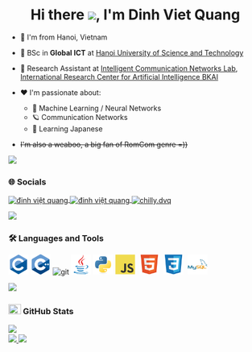 
<h1 align="center">Hi there <img src="https://media.giphy.com/media/hvRJCLFzcasrR4ia7z/giphy.gif" width="30px"/>, I'm Dinh Viet Quang</h1>


- 👀 I'm from Hanoi, Vietnam

- 🔭 BSc in **Global ICT** at [Hanoi University of Science and Technology](https://www.facebook.com/dhbkhanoi/)

- 🔭 Research Assistant at [Intelligent Communication Networks Lab](https://bkai.ai/research/intelligent-communication-networks/), [International Research Center for Artificial Intelligence BKAI](https://bkai.ai)

- ❤️ I'm passionate about:
    + 🔐 Machine Learning / Neural Networks
    + 🪐 Communication Networks
    + 🌱 Learning Japanese

- <s>I'm also a weaboo, a big fan of RomCom genre =))</s>

<img src="https://user-images.githubusercontent.com/73097560/115834477-dbab4500-a447-11eb-908a-139a6edaec5c.gif">
<h3 align="left">🌐 Socials</h3>
<p align="left">
    <a href="https://linkedin.com/in/việt-quang-đinh-886886242" target="blank">
        <img align="center" src="https://raw.githubusercontent.com/rahuldkjain/github-profile-readme-generator/master/src/images/icons/Social/linked-in-alt.svg" alt="đinh việt quang" height="30" width="40" />
    </a>
    <a href="https://fb.com/helloitsurdvq" target="blank">
        <img align="center" src="https://raw.githubusercontent.com/rahuldkjain/github-profile-readme-generator/master/src/images/icons/Social/facebook.svg" alt="đinh việt quang" height="30" width="40" />
    </a>
    <a href="https://instagram.com/chilly.dvq" target="blank">
        <img align="center" src="https://raw.githubusercontent.com/rahuldkjain/github-profile-readme-generator/master/src/images/icons/Social/instagram.svg" alt="chilly.dvq" height="30" width="40" />
    </a>
</p>

<img src="https://user-images.githubusercontent.com/73097560/115834477-dbab4500-a447-11eb-908a-139a6edaec5c.gif">
<h3 align="left">🛠 Languages and Tools</h3>

<p align="left">
    <img src="https://raw.githubusercontent.com/devicons/devicon/master/icons/c/c-original.svg" alt="c" width="40" height="40"/> 
    <img src="https://raw.githubusercontent.com/devicons/devicon/master/icons/cplusplus/cplusplus-original.svg" alt="cplusplus" width="40" height="40"/> 
    <img src="https://www.vectorlogo.zone/logos/git-scm/git-scm-icon.svg" alt="git" width="40" height="40"/> 
    <img src="https://raw.githubusercontent.com/devicons/devicon/master/icons/java/java-original.svg" alt="java" width="40" height="40"/> 
    <img src="https://raw.githubusercontent.com/devicons/devicon/master/icons/python/python-original.svg" alt="python" width="40" height="40"/> 
    <img src="https://github.com/devicons/devicon/blob/master/icons/javascript/javascript-original.svg" alt="JavaScript" width="40" height="40"/>&nbsp;
    <img src="https://github.com/devicons/devicon/blob/master/icons/html5/html5-original.svg" title="Html" alt="html" width="40" height="40"/>&nbsp;
    <img src="https://github.com/devicons/devicon/blob/master/icons/css3/css3-original.svg" title="css" alt="css" width="40" height="40"/>&nbsp;
    <img src="https://raw.githubusercontent.com/devicons/devicon/master/icons/mysql/mysql-original-wordmark.svg" alt="mysql" width="40" height="40"/>
</p>

<img src="https://user-images.githubusercontent.com/73097560/115834477-dbab4500-a447-11eb-908a-139a6edaec5c.gif">

### <img src="https://media.giphy.com/media/cj87CxfRtrUifF3Ryk/giphy.gif" width="25px" height="20px"> GitHub Stats

<!-- <span>[<img src="https://github-readme-stats.vercel.app/api?username=helloitsurdvq&show_icons=true&theme=dracula" height="175">](https://github-readme-stats.vercel.app/api?username=helloitsurdvq)</span> -->
<!-- <span>[<img src="https://github-readme-stats.vercel.app/api?username=helloitsurdvq&show_icons=true&theme=dracula" height="175">](https://github-readme-stats.vercel.app/api?username=helloitsurdvq&show_icons=true&theme=dracula)</span> -->
<!--<a href="https://github-readme-stats.vercel.app/api?username=helloitsurdvq">
    <img src="https://github-readme-stats.vercel.app/api?username=helloitsurdvq&theme=dracula"/>
</a>-->
<a href="http://github-readme-streak-stats.herokuapp.com?user=helloitsurdvq">
<img width="490" src="http://github-readme-streak-stats.herokuapp.com?user=helloitsurdvq&bg_color=30,e96443,904e95&title_color=fff&text_color=fff&theme=radical&background=000004">
<!-- [![koalalikecode's GitHub stats](https://github-readme-stats.vercel.app/api?username=koalalikecode&show_icons=true&theme=dracula)](https://github.com/anuraghazra/github-readme-stats) -->
<br>
<a href="https://github-profile-summary-cards.vercel.app/api/cards/repos-per-language?username=helloitsurdvq">
    <img src="https://github-profile-summary-cards.vercel.app/api/cards/repos-per-language?username=helloitsurdvq&theme=dracula"/>
</a>
<a href="https://github-profile-summary-cards.vercel.app/api/cards/most-commit-language?username=helloitsurdvq&">
    <img src="https://github-profile-summary-cards.vercel.app/api/cards/most-commit-language?username=helloitsurdvq&theme=dracula"/>
</a>
<!-- <br> -->
<!--<a href="https://github-readme-stats.vercel.app/api/top-langs/?username=helloitsurdvq&theme=dracula">
          <img src="https://github-readme-stats.vercel.app/api/top-langs/?username=helloitsurdvq&theme=dracula"/>
</a>-->
